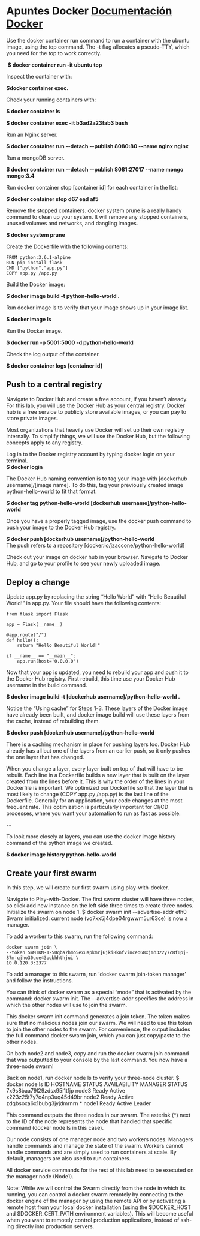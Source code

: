 # Apuntes Docker [Documentación Docker](https://docs.docker.com/)  

Use the docker container run command to run a container with the ubuntu image, using the top command. The -t flag allocates a pseudo-TTY, which you need for the top to work correctly.  
  
  __$ docker container run -it ubuntu top__  
  
Inspect the container with:  

  __$docker container exec.__  

Check your running containers with:  

  __$ docker container ls__  
  
  __$ docker container exec -it b3ad2a23fab3 bash__  
  
Run an Nginx server.  

  __$ docker container run --detach --publish 8080:80 --name nginx nginx__ 
  
Run a mongoDB server.  

  __$ docker container run --detach --publish 8081:27017 --name mongo mongo:3.4__  
  
Run docker container stop [container id] for each container in the list:  

  __$ docker container stop d67 ead af5__  
  
Remove the stopped containers.
docker system prune is a really handy command to clean up your system. It will remove any stopped containers, unused volumes and networks, and dangling images.  

  __$ docker system prune__  
  
Create the Dockerfile with the following contents:  

    FROM python:3.6.1-alpine  
    RUN pip install flask  
    CMD ["python","app.py"]  
    COPY app.py /app.py  
  
Build the Docker image:  

  __$ docker image build -t python-hello-world .__  
  
Run docker image ls to verify that your image shows up in your image list.  

  __$ docker image ls__  
  
Run the Docker image.  

  __$ docker run -p 5001:5000 -d python-hello-world__  
  
Check the log output of the container.  

  __$ docker container logs [container id]__  
  
## Push to a central registry  
Navigate to Docker Hub and create a free account, if you haven’t already.
For this lab, you will use the Docker Hub as your central registry. Docker hub is a free service to publicly store available images, or you can pay to store private images.  

Most organizations that heavily use Docker will set up their own registry internally. To simplify things, we will use the Docker Hub, but the following concepts apply to any registry.  

Log in to the Docker registry account by typing docker login on your terminal.  
  __$ docker login__  
  
The Docker Hub naming convention is to tag your image with [dockerhub username]/[image name]. To do this, tag your previously created image python-hello-world to fit that format.  

  __$ docker tag python-hello-world [dockerhub username]/python-hello-world__  
  
Once you have a properly tagged image, use the docker push command to push your image to the Docker Hub registry.  

  __$ docker push [dockerhub username]/python-hello-world__  
The push refers to a repository [docker.io/jzaccone/python-hello-world]

Check out your image on docker hub in your browser.
Navigate to Docker Hub, and go to your profile to see your newly uploaded image.

## Deploy a change  
Update app.py by replacing the string “Hello World” with “Hello Beautiful World!” in app.py.
Your file should have the following contents:

    from flask import Flask

    app = Flask(__name__)

    @app.route("/")
    def hello():
        return "Hello Beautiful World!"

    if __name__ == "__main__":
        app.run(host='0.0.0.0')  
    
Now that your app is updated, you need to rebuild your app and push it to the Docker Hub registry.
First rebuild, this time use your Docker Hub username in the build command.  

  __$  docker image build -t [dockerhub username]/python-hello-world .__  

Notice the “Using cache” for Steps 1-3. These layers of the Docker image have already been built, and docker image build will use these layers from the cache, instead of rebuilding them.  

  __$ docker push [dockerhub username]/python-hello-world__  

There is a caching mechanism in place for pushing layers too. Docker Hub already has all but one of the layers from an earlier push, so it only pushes the one layer that has changed.  

When you change a layer, every layer built on top of that will have to be rebuilt. Each line in a Dockerfile builds a new layer that is built on the layer created from the lines before it. This is why the order of the lines in your Dockerfile is important. We optimized our Dockerfile so that the layer that is most likely to change (COPY app.py /app.py) is the last line of the Dockerfile. Generally for an application, your code changes at the most frequent rate. This optimization is particularly important for CI/CD processes, where you want your automation to run as fast as possible.  

--

To look more closely at layers, you can use the docker image history command of the python image we created.  

  __$ docker image history python-hello-world__  
  
 
## Create your first swarm  
In this step, we will create our first swarm using play-with-docker.  

Navigate to Play-with-Docker.
The first swarm cluster will have three nodes, so click add new instance on the left side three times to create three nodes.
Initialize the swarm on node 1.
$ docker swarm init --advertise-addr eth0
Swarm initialized: current node (vq7xx5j4dpe04rgwwm5ur63ce) is now a manager.

To add a worker to this swarm, run the following command:

    docker swarm join \
    --token SWMTKN-1-50qba7hmo5exuapkmrj6jki8knfvinceo68xjmh322y7c8f0pj-87mjqjho30uue43oqbhhthjui \
    10.0.120.3:2377

To add a manager to this swarm, run 'docker swarm join-token manager' and follow the instructions.

You can think of docker swarm as a special “mode” that is activated by the command: docker swarm init. The --advertise-addr specifies the address in which the other nodes will use to join the swarm.

This docker swarm init command generates a join token. The token makes sure that no malicious nodes join our swarm. We will need to use this token to join the other nodes to the swarm. For convenience, the output includes the full command docker swarm join, which you can just copy/paste to the other nodes.

On both node2 and node3, copy and run the docker swarm join command that was outputted to your console by the last command.
You now have a three-node swarm!

Back on node1, run docker node ls to verify your three-node cluster.
$ docker node ls
ID                            HOSTNAME            STATUS              AVAILABILITY        MANAGER STATUS
7x9s8baa79l29zdsx95i1tfjp     node3               Ready               Active
x223z25t7y7o4np3uq45d49br     node2               Ready               Active
zdqbsoxa6x1bubg3jyjdmrnrn *   node1               Ready               Active              Leader

This command outputs the three nodes in our swarm. The asterisk (*) next to the ID of the node represents the node that handled that specific command (docker node ls in this case).

Our node consists of one manager node and two workers nodes. Managers handle commands and manage the state of the swarm. Workers cannot handle commands and are simply used to run containers at scale. By default, managers are also used to run containers.

All docker service commands for the rest of this lab need to be executed on the manager node (Node1).

Note: While we will control the Swarm directly from the node in which its running, you can control a docker swarm remotely by connecting to the docker engine of the manager by using the remote API or by activating a remote host from your local docker installation (using the $DOCKER_HOST and $DOCKER_CERT_PATH environment variables). This will become useful when you want to remotely control production applications, instead of ssh-ing directly into production servers.
